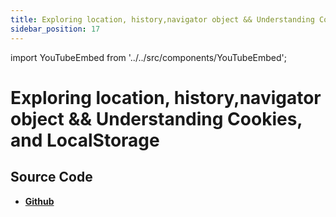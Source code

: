 ```yaml
---
title: Exploring location, history,navigator object && Understanding Cookies, and LocalStorage
sidebar_position: 17
---
```


import YouTubeEmbed from '../../src/components/YouTubeEmbed';

# Exploring location, history,navigator object && Understanding Cookies, and LocalStorage

<YouTubeEmbed videoId="U5hExm6lZts" />

## Source Code

- [**Github**](https://github.com/isarojdahal/javascript-workshop)
